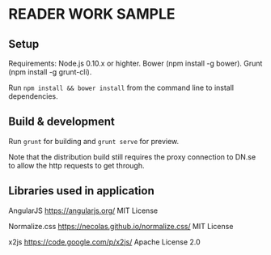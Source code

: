 # READER WORK SAMPLE

## Setup

Requirements: Node.js 0.10.x or highter. Bower (npm install -g bower). Grunt (npm install -g grunt-cli).

Run `npm install && bower install` from the command line to install dependencies.

## Build & development

Run `grunt` for building and `grunt serve` for preview.

Note that the distribution build still requires the proxy connection to DN.se to allow the http requests to get through.

## Libraries used in application

AngularJS
https://angularjs.org/
MIT License

Normalize.css
https://necolas.github.io/normalize.css/
MIT License

x2js
https://code.google.com/p/x2js/
Apache License 2.0